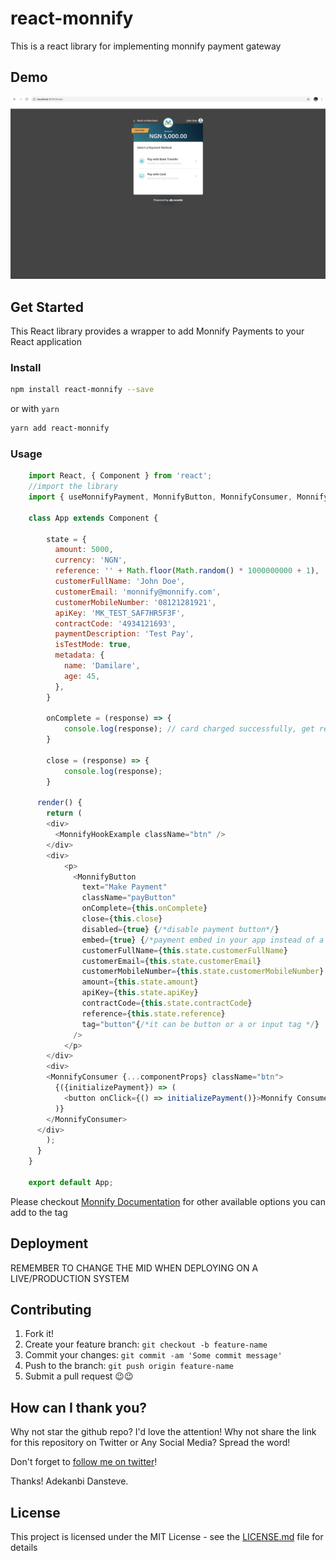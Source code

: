 # react-monnify

This is a react library for implementing monnify payment gateway

## Demo

![Demo](App.png?raw=true 'Demo Image')

## Get Started

This React library provides a wrapper to add Monnify Payments to your React application

### Install

```sh
npm install react-monnify --save
```

or with `yarn`

```sh
yarn add react-monnify
```

### Usage

```javascript
    import React, { Component } from 'react';
    //import the library
    import { useMonnifyPayment, MonnifyButton, MonnifyConsumer, MonnifyHookExample } from 'react-monnify';

    class App extends Component {

    	state = {
          amount: 5000,
          currency: 'NGN',
          reference: '' + Math.floor(Math.random() * 1000000000 + 1),
          customerFullName: 'John Doe',
          customerEmail: 'monnify@monnify.com',
          customerMobileNumber: '08121281921',
          apiKey: 'MK_TEST_SAF7HR5F3F',
          contractCode: '4934121693',
          paymentDescription: 'Test Pay',
          isTestMode: true,
          metadata: {
            name: 'Damilare',
            age: 45,
          },
    	}

    	onComplete = (response) => {
    		console.log(response); // card charged successfully, get reference here
    	}

    	close = (response) => {
    		console.log(response);
    	}

      render() {
        return (
        <div>
          <MonnifyHookExample className="btn" />
        </div>
        <div>
            <p>
              <MonnifyButton
                text="Make Payment"
                className="payButton"
                onComplete={this.onComplete}
                close={this.close}
                disabled={true} {/*disable payment button*/}
                embed={true} {/*payment embed in your app instead of a pop up*/}
                customerFullName={this.state.customerFullName}
                customerEmail={this.state.customerEmail}
                customerMobileNumber={this.state.customerMobileNumber}
                amount={this.state.amount}
                apiKey={this.state.apiKey}
                contractCode={this.state.contractCode}
                reference={this.state.reference}
                tag="button"{/*it can be button or a or input tag */}
              />
            </p>
        </div>
        <div>
        <MonnifyConsumer {...componentProps} className="btn">
          {({initializePayment}) => (
            <button onClick={() => initializePayment()}>Monnify Consumer Implementation</button>
          )}
        </MonnifyConsumer>
      </div>
        );
      }
    }

    export default App;
```

Please checkout [Monnify Documentation](https://docs.teamapt.com/display/MON/Monnify+Web+SDK) for other available options you can add to the tag

## Deployment

REMEMBER TO CHANGE THE MID WHEN DEPLOYING ON A LIVE/PRODUCTION SYSTEM

## Contributing

1. Fork it!
2. Create your feature branch: `git checkout -b feature-name`
3. Commit your changes: `git commit -am 'Some commit message'`
4. Push to the branch: `git push origin feature-name`
5. Submit a pull request 😉😉

## How can I thank you?

Why not star the github repo? I'd love the attention! Why not share the link for this repository on Twitter or Any Social Media? Spread the word!

Don't forget to [follow me on twitter](https://twitter.com/dansteveade)!

Thanks!
Adekanbi Dansteve.

## License

This project is licensed under the MIT License - see the [LICENSE.md](LICENSE.md) file for details
